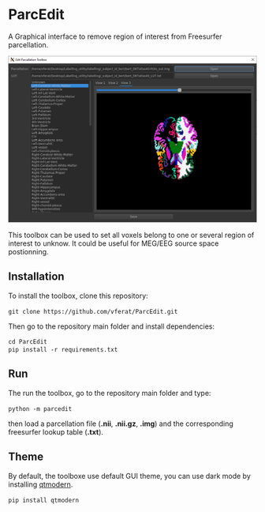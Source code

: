 # ParcEdit
A Graphical interface to remove region of interest from Freesurfer parcellation.

![alt text]( img/parcedit.PNG "Edit Parcellation Toolbox")

This toolbox can be used to set all voxels belong to one or several region of interest to unknow. It could be useful for MEG/EEG source space postionning.
## Installation

To install the toolbox, clone this repository:

`git clone https://github.com/vferat/ParcEdit.git`

Then go to the repository main folder and install dependencies:

```
cd ParcEdit
pip install -r requirements.txt
```

## Run

The run the toolbox, go to the repository main folder and type:

`python -m parcedit`

then load a parcellation file (**.nii**, **.nii.gz**, **.img**) and the corresponding freesurfer lookup table (**.txt**).

## Theme

By default, the toolboxe use default GUI theme, you can use dark mode by
installing [qtmodern](https://github.com/gmarull/qtmodern).

`pip install qtmodern`

